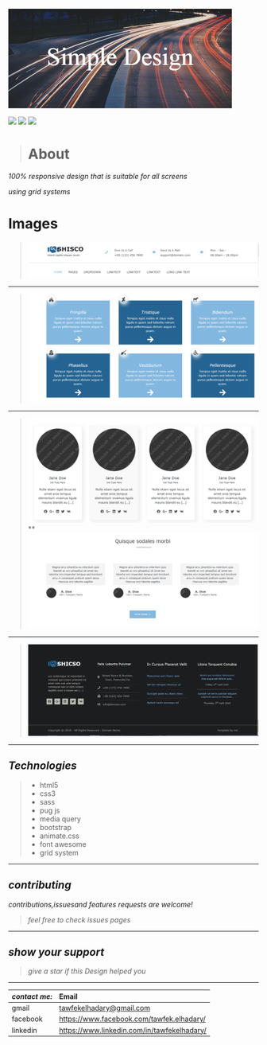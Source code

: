 ![](https://raw.githubusercontent.com/Tawfek90/Simple-Design/master/shots/Simple_Design.png)

![](https://img.shields.io/badge/follow-20-brightgreen)
![](https://img.shields.io/badge/stars-50-orange)
![](https://img.shields.io/badge/watch-45-red)







># About
_100% responsive design that is suitable for all screens_ 

_using grid systems_


# Images
>![](https://raw.githubusercontent.com/Tawfek90/Simple-Design/master/shots/1.PNG)
***
>![](https://raw.githubusercontent.com/Tawfek90/Simple-Design/master/shots/2.PNG)
***
>![](https://raw.githubusercontent.com/Tawfek90/Simple-Design/master/shots/3.PNG)
**
>![](https://raw.githubusercontent.com/Tawfek90/Simple-Design/master/shots/4.PNG)
***
>![](https://raw.githubusercontent.com/Tawfek90/Simple-Design/master/shots/5.PNG)
***
## _Technologies_
>* html5
>* css3
>* sass
>* pug js
>* media query
>* bootstrap
>* animate.css
>* font awesome
>* grid system 
***
 ## _contributing_
 
 _contributions,issuesand features requests are welcome!_

 >_feel free to check issues pages_

 ***
 ## _show your support_
 > _give a star if this Design helped you_
 
 ***
|_contact me:_|Email|
|:-----|:-----|
|gmail|tawfekelhadary@gmail.com|
|facebook|https://www.facebook.com/tawfek.elhadary/|
|linkedin|https://www.linkedin.com/in/tawfekelhadary/|






